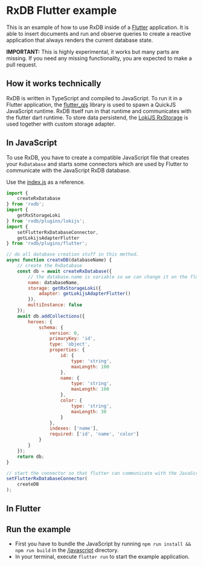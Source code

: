 # RxDB Flutter example

This is an example of how to use RxDB inside of a [Flutter](https://flutter.dev/) application. It is able to insert documents and run and observe queries to create a reactive application that always renders the current database state.

**IMPORTANT:** This is highly experimental, it works but many parts are missing. If you need any missing functionality, you are expected to make a pull request.


## How it works technically

RxDB is written in TypeScript and compiled to JavaScript. To run it in a Flutter application, the [flutter_qjs](https://pub.dev/packages/flutter_qjs) library is used to spawn a QuickJS JavaScript runtime. RxDB itself run in that runtime and communicates with the flutter dart runtime. To store data persistend, the [LokiJS RxStorage](https://rxdb.info/rx-storage-lokijs.html) is used together with custom storage adapter.


## In JavaScript

To use RxDB, you have to create a compatible JavaScript file that creates your `RxDatabase` and starts some connectors which are used by Flutter to communicate with the JavaScript RxDB database.

Use the [index.js](./javascript/src/index.js) as a reference.

```js
import {
    createRxDatabase
} from 'rxdb';
import {
    getRxStorageLoki
} from 'rxdb/plugins/lokijs';
import {
    setFlutterRxDatabaseConnector,
    getLokijsAdapterFlutter
} from 'rxdb/plugins/flutter';

// do all database creation stuff in this method.
async function createDB(databaseName) {
    // create the RxDatabase
    const db = await createRxDatabase({
        // the database.name is variable so we can change it on the flutter side
        name: databaseName,
        storage: getRxStorageLoki({
            adapter: getLokijsAdapterFlutter()
        }),
        multiInstance: false
    });
    await db.addCollections({
        heroes: {
            schema: {
                version: 0,
                primaryKey: 'id',
                type: 'object',
                properties: {
                    id: {
                        type: 'string',
                        maxLength: 100
                    },
                    name: {
                        type: 'string',
                        maxLength: 100
                    },
                    color: {
                        type: 'string',
                        maxLength: 30
                    }
                },
                indexes: ['name'],
                required: ['id', 'name', 'color']
            }
        }
    });
    return db;
}

// start the connector so that flutter can communicate with the JavaScript process
setFlutterRxDatabaseConnector(
    createDB
);
```


## In Flutter

## Run the example

- First you have to bundle the JavaScript by running `npm run install && npm run build` in the [/javascript](/javascript) directory.
- In your terminal, execute `flutter run` to start the example application.
